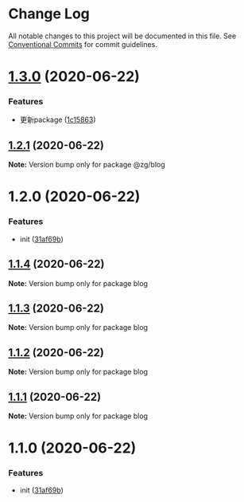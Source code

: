 # Change Log

All notable changes to this project will be documented in this file.
See [Conventional Commits](https://conventionalcommits.org) for commit guidelines.

# [1.3.0](https://github.com/KingGanZeng/learn-lerna/compare/@zg/blog@1.2.1...@zg/blog@1.3.0) (2020-06-22)


### Features

* 更新package ([1c15863](https://github.com/KingGanZeng/learn-lerna/commit/1c15863bd8f0ecc447506a4f8ba63d93e1517139))





## [1.2.1](https://github.com/KingGanZeng/learn-lerna/compare/@zg/blog@1.2.0...@zg/blog@1.2.1) (2020-06-22)

**Note:** Version bump only for package @zg/blog





# 1.2.0 (2020-06-22)


### Features

* init ([31af69b](https://github.com/KingGanZeng/learn-lerna/commit/31af69b3efd65b460f761db560d49c55388fc10a))





## [1.1.4](https://github.com/KingGanZeng/learn-lerna/compare/blog@1.1.3...blog@1.1.4) (2020-06-22)

**Note:** Version bump only for package blog





## [1.1.3](https://github.com/KingGanZeng/learn-lerna/compare/blog@1.1.2...blog@1.1.3) (2020-06-22)

**Note:** Version bump only for package blog





## [1.1.2](https://github.com/KingGanZeng/learn-lerna/compare/blog@1.1.1...blog@1.1.2) (2020-06-22)

**Note:** Version bump only for package blog





## [1.1.1](https://github.com/KingGanZeng/learn-lerna/compare/blog@1.1.0...blog@1.1.1) (2020-06-22)

**Note:** Version bump only for package blog





# 1.1.0 (2020-06-22)


### Features

* init ([31af69b](https://github.com/KingGanZeng/learn-lerna/commit/31af69b3efd65b460f761db560d49c55388fc10a))
